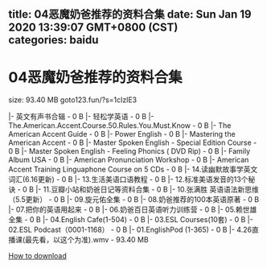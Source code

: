 
title: 04恶魔奶爸推荐的资料合集
date: Sun Jan 19 2020 13:39:07 GMT+0800 (CST)    
categories: baidu
---

# 04恶魔奶爸推荐的资料合集
size: 93.40 MB
 goto123.fun/?s=1cIzlE3
 
|- 英文有声书合辑 - 0 B
|- 轻松学英语 - 0 B
|- The.American.Accent.Course.50.Rules.You.Must.Know - 0 B
|- The American Accent Guide - 0 B
|- Power English - 0 B
|- Mastering the American Accent - 0 B
|- Master Spoken English - Special Edition Course - 0 B
|- Master Spoken English - Feeling Phonics ( DVD Rip) - 0 B
|- Family Album USA - 0 B
|- American Pronunciation Workshop - 0 B
|- American Accent Training Linguaphone Course on 5 CDs - 0 B
|- 14.读幽默故事学英文词汇(6.16更新) - 0 B
|- 13.生活美语口语教程 - 0 B
|- 12.标准美语发音的13个秘诀 - 0 B
|- 11.豆瓣小站和奶爸日记等资料合集 - 0 B
|- 10.张满胜 英语语法新思维（5.5更新） - 0 B
|- 09.旋元佑全集 - 0 B
|- 08.奶爸推荐的100本英语原著 - 0 B
|- 07.把你的英语用起来 - 0 B
|- 06.奶爸百日英语听力训练营 - 0 B
|- 05.赖世雄全集 - 0 B
|- 04.English Cafe(1-504) - 0 B
|- 03.ESL Courses(10套) - 0 B
|- 02.ESL Podcast（0001-1168） - 0 B
|- 01.EnglishPod (1-365) - 0 B
|- 4.26直播课(最先看，以这个为准).wmv - 93.40 MB

[How to download](https://bpcam.bemobtrk.com/go/2ceec3aa-1ca2-46d6-b9ff-aaa5c184517c?jno=2175)